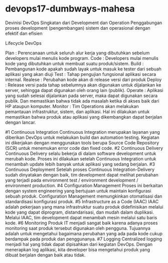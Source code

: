 # devops17-dumbways-mahesa

Devinisi DevOps Singkatan dari Development dan Operation Penggabungan proses development (pengembangan) sistem dan operasional dengan efektif dan efisien

Lifecycle DevOps

Plan : Perencanaan untuk seluruh alur kerja yang dibutuhkan sebelum developers mulai menulis kode program.
Code : Developers mulai menulis kode yang dibutuhkan untuk membuat suatu produk/sistem.
Build : Pembangunan kode apakah sudah layak untuk masuk ke tester dari sebuah aplikasi yang akan diuji
Test : Tahap pengujian fungsional aplikasi secara internal.
Realese : Perubahan kode akan di release versi dari produk
Deploy : Release versi pada tahap sebelumnya akan digunakan untuk dijalankan ke server, sehingga dapat digunakan oleh orang lain (publik).
Operate : Aplikasi yang sudah selesai dijalankan pada server, maka dapat digunakan secara publik. Dan memastikan bahwa tidak ada masalah ketika di akses baik dari HP ataupun komputer.
Monitor : Tim Operations akan melakukan pemantauan infrastruktur, sistem, dan aplikasi. Hal ini dilakukan untuk memastikan bahwa produk atau aplikasi yang dikembangkan dapat berjalan dengan lancar.

#1 Continuous Integration Continuous Integration merupakan layanan yang diberikan DevOps untuk melakukan build dan automation testing. Kegiatan ini dikerjakan dengan menggunakan tools berupa Source Code Repository (SCR) untuk menemukan error code dan fixed code.
#2 Continuous Delivery Continuous Delivery selalu bekerja di dalam software development untuk merubah kode. Proses ini dilakukan setelah Continuous Integration untuk menambah update lebih banyak untuk aplikasi yang sedang berjalan.
#3 Continuous Deployment Setelah proses Continuous Integration-Delivery sudah dinyatakan dengan baik, tim development dapat melihat perubahan yang terjadi pada environment test / environment development / environment production.
#4 Configuration Management Proses ini berkaitan dengan system engineering yang bertujuan untuk maintain konfigurasi sebuah produk. Configuration Management memungkinkan otomatisasi dan standardisasi konfigurasi produk.
#5 Infrastructure as a Code (IAAC) IAAC adalah pekerjaan yang mana infrastruktur suatu produk didefinisikan melalui kode yang dapat diprogram, distandarisasi, dan mudah dalam duplikasi. Melalui IAAC, tim development dapat menambah mesin melalui satu baris kode.
#6 Monitoring Produk IT menjadi sangat baik karena adanya proses monitoring saat produk tersebut digunakan oleh pengguna. Tujuannya adalah untuk mengetahui bagaimana perubahan yang ada pada kode cukup berdampak pada produk dan penggunanya.
#7 Logging Centralized logging menjadi hal yang tidak dapat dipisahkan dari kegiatan DevOps. Dengan menerapkan log aplikasi, kita developer bisa mengetahui produk yang dibuat berjalan dengan baik atau tidak.
